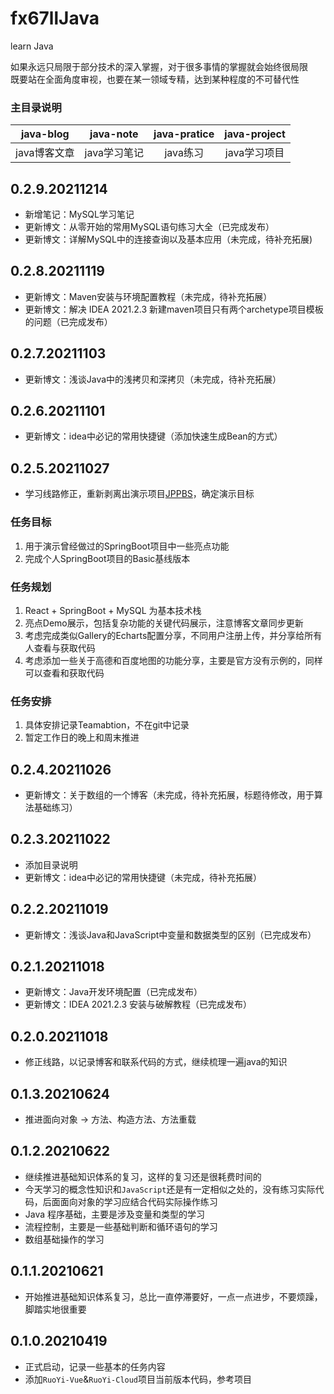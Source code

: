 # fx67llJava
learn Java

如果永远只局限于部分技术的深入掌握，对于很多事情的掌握就会始终很局限  
既要站在全面角度审视，也要在某一领域专精，达到某种程度的不可替代性  


### 主目录说明
|  java-blog   | java-note  |  java-pratice  |  java-project  |
|  :----:  |  :----:  |  :----:  |  :----:  |
| java博客文章  | java学习笔记 | java练习 | java学习项目 |


## 0.2.9.20211214
* 新增笔记：MySQL学习笔记  
* 更新博文：从零开始的常用MySQL语句练习大全（已完成发布）  
* 更新博文：详解MySQL中的连接查询以及基本应用（未完成，待补充拓展)  

## 0.2.8.20211119
* 更新博文：Maven安装与环境配置教程（未完成，待补充拓展）  
* 更新博文：解决 IDEA 2021.2.3 新建maven项目只有两个archetype项目模板的问题（已完成发布）  

## 0.2.7.20211103
* 更新博文：浅谈Java中的浅拷贝和深拷贝（未完成，待补充拓展）  

## 0.2.6.20211101
* 更新博文：idea中必记的常用快捷键（添加快速生成Bean的方式）  

## 0.2.5.20211027
* 学习线路修正，重新剥离出演示项目[JPPBS](https://github.com/fx67ll/JPPBS)，确定演示目标  
### 任务目标
1. 用于演示曾经做过的SpringBoot项目中一些亮点功能  
2. 完成个人SpringBoot项目的Basic基线版本  
### 任务规划
1. React + SpringBoot +  MySQL 为基本技术栈  
2. 亮点Demo展示，包括复杂功能的关键代码展示，注意博客文章同步更新  
3. 考虑完成类似Gallery的Echarts配置分享，不同用户注册上传，并分享给所有人查看与获取代码  
4. 考虑添加一些关于高德和百度地图的功能分享，主要是官方没有示例的，同样可以查看和获取代码  
### 任务安排
1. 具体安排记录Teamabtion，不在git中记录  
2. 暂定工作日的晚上和周末推进  

## 0.2.4.20211026
* 更新博文：关于数组的一个博客（未完成，待补充拓展，标题待修改，用于算法基础练习）

## 0.2.3.20211022
* 添加目录说明
* 更新博文：idea中必记的常用快捷键（未完成，待补充拓展）

## 0.2.2.20211019
* 更新博文：浅谈Java和JavaScript中变量和数据类型的区别（已完成发布）  

## 0.2.1.20211018
* 更新博文：Java开发环境配置（已完成发布）  
* 更新博文：IDEA 2021.2.3 安装与破解教程（已完成发布）  

## 0.2.0.20211018
* 修正线路，以记录博客和联系代码的方式，继续梳理一遍java的知识  

## 0.1.3.20210624
* 推进面向对象 -> 方法、构造方法、方法重载

## 0.1.2.20210622
* 继续推进基础知识体系的复习，这样的复习还是很耗费时间的  
* 今天学习的概念性知识和`JavaScript`还是有一定相似之处的，没有练习实际代码，后面面向对象的学习应结合代码实际操作练习  
* Java 程序基础，主要是涉及变量和类型的学习  
* 流程控制，主要是一些基础判断和循环语句的学习  
* 数组基础操作的学习  

## 0.1.1.20210621
* 开始推进基础知识体系复习，总比一直停滞要好，一点一点进步，不要烦躁，脚踏实地很重要  

## 0.1.0.20210419
* 正式启动，记录一些基本的任务内容  
* 添加`RuoYi-Vue`&`RuoYi-Cloud`项目当前版本代码，参考项目  